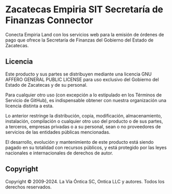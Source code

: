 ﻿# Zacatecas Empiria SIT Secretaría de Finanzas Connector

Conecta Empiria Land con los servicios web para la emisión de órdenes de pago
que ofrece la Secretaría de Finanzas del Gobierno del Estado de Zacatecas.

## Licencia

Este producto y sus partes se distribuyen mediante una licencia GNU AFFERO
GENERAL PUBLIC LICENSE para uso exclusivo del Gobierno del Estado de
Zacatecas y de su personal.

Para cualquier otro uso (con excepción a lo estipulado en los Términos de
Servicio de GitHub), es indispensable obtener con nuestra organización una
licencia distinta a esta.

Lo anterior restringe la distribución, copia, modificación, almacenamiento,
instalación, compilación o cualquier otro uso del producto o de sus partes,
a terceros, empresas privadas o a su personal, sean o no proveedores de
servicios de las entidades públicas mencionadas.

El desarrollo, evolución y mantenimiento de este producto está siendo pagado
en su totalidad con recursos públicos, y está protegido por las leyes nacionales
e internacionales de derechos de autor.

## Copyright

Copyright © 2009-2024. La Vía Óntica SC, Ontica LLC y autores.
Todos los derechos reservados.
